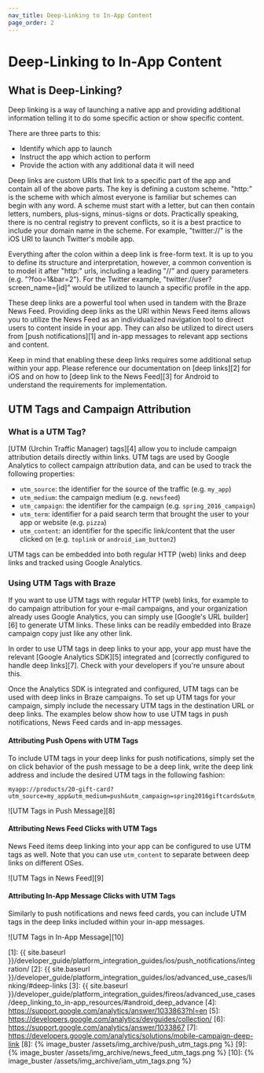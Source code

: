 ```yaml
---
nav_title: Deep-Linking to In-App Content
page_order: 2
---
```

# Deep-Linking to In-App Content

## What is Deep-Linking?

Deep linking is a way of launching a native app and providing additional information telling it to do some specific action or show specific content.

There are three parts to this:

- Identify which app to launch
- Instruct the app which action to perform
- Provide the action with any additional data it will need

Deep links are custom URIs that link to a specific part of the app and contain all of the above parts. The key is defining a custom scheme. "http:" is the scheme with which almost everyone is familiar but schemes can begin with any word. A scheme must start with a letter, but can then contain letters, numbers, plus-signs, minus-signs or dots. Practically speaking, there is no central registry to prevent conflicts, so it is a best practice to include your domain name in the scheme. For example, "twitter://" is the iOS URI to launch Twitter's mobile app.

Everything after the colon within a deep link is free-form text. It is up to you to define its structure and interpretation, however, a common convention is to model it after "http:" urls, including a leading "//" and query parameters (e.g. "?foo=1&bar=2"). For the Twitter example, "twitter://user?screen_name=[id]" would be utilized to launch a specific profile in the app.

These deep links are a powerful tool when used in tandem with the Braze News Feed. Providing deep links as the URI within News Feed items allows you to utilize the News Feed as an individualized navigation tool to direct users to content inside in your app. They can also be utilized to direct users from [push notifications][1] and in-app messages to relevant app sections and content.

Keep in mind that enabling these deep links requires some additional setup within your app. Please reference our documentation on [deep links][2] for iOS and on how to [deep link to the News Feed][3] for Android to understand the requirements for implementation.

## UTM Tags and Campaign Attribution

### What is a UTM Tag?

[UTM (Urchin Traffic Manager) tags][4] allow you to include campaign attribution details directly within links. UTM tags are used by Google Analytics to collect campaign attribution data, and can be used to track the following properties:

- `utm_source`: the identifier for the source of the traffic (e.g. `my_app`)
- `utm_medium`: the campaign medium (e.g. `newsfeed`)
- `utm_campaign`: the identifier for the campaign (e.g. `spring_2016_campaign`)
- `utm_term`: identifier for a paid search term that brought the user to your app or website (e.g. `pizza`)
- `utm_content`: an identifier for the specific link/content that the user clicked on (e.g. `toplink` or `android_iam_button2`)

UTM tags can be embedded into both regular HTTP (web) links and deep links and tracked using Google Analytics.

### Using UTM Tags with Braze

If you want to use UTM tags with regular HTTP (web) links, for example to do campaign attribution for your e-mail campaigns, and your organization already uses Google Analytics, you can simply use [Google's URL builder][6] to generate UTM links. These links can be readily embedded into Braze campaign copy just like any other link.

In order to use UTM tags in deep links to your app, your app must have the relevant [Google Analytics SDK][5] integrated and [correctly configured to handle deep links][7]. Check with your developers if you're unsure about this.

Once the Analytics SDK is integrated and configured, UTM tags can be used with deep links in Braze campaigns. To set up UTM tags for your campaign, simply include the necessary UTM tags in the destination URL or deep links. The examples below show how to use UTM tags in push notifications, News Feed cards and in-app messages.

#### Attributing Push Opens with UTM Tags

To include UTM tags in your deep links for push notifications, simply set the on click behavior of the push message to be a deep link, write the deep link address and include the desired UTM tags in the following fashion:

```
myapp://products/20-gift-card?utm_source=my_app&utm_medium=push&utm_campaign=spring2016giftcards&utm_content=ios_deeplink
```

![UTM Tags in Push Message][8]

#### Attributing News Feed Clicks with UTM Tags

News Feed items deep linking into your app can be configured to use UTM tags as well. Note that you can use `utm_content` to separate between deep links on different OSes.

![UTM Tags in News Feed][9]

#### Attributing In-App Message Clicks with UTM Tags

Similarly to push notifications and news feed cards, you can include UTM tags in the deep links included within your in-app messages.

![UTM Tags in In-App Message][10]

[1]: {{ site.baseurl }}/developer_guide/platform_integration_guides/ios/push_notifications/integration/
[2]: {{ site.baseurl }}/developer_guide/platform_integration_guides/ios/advanced_use_cases/linking/#deep-links
[3]: {{ site.baseurl }}/developer_guide/platform_integration_guides/fireos/advanced_use_cases/deep_linking_to_in-app_resources/#android_deep_advance
[4]: https://support.google.com/analytics/answer/1033863?hl=en
[5]: https://developers.google.com/analytics/devguides/collection/
[6]: https://support.google.com/analytics/answer/1033867
[7]: https://developers.google.com/analytics/solutions/mobile-campaign-deep-link
[8]: {% image_buster /assets/img_archive/push_utm_tags.png %}
[9]: {% image_buster /assets/img_archive/news_feed_utm_tags.png %}
[10]: {% image_buster /assets/img_archive/iam_utm_tags.png %}
